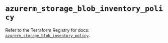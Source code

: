 # `azurerm_storage_blob_inventory_policy`

Refer to the Terraform Registry for docs: [`azurerm_storage_blob_inventory_policy`](https://registry.terraform.io/providers/hashicorp/azurerm/4.14.0/docs/resources/storage_blob_inventory_policy).
